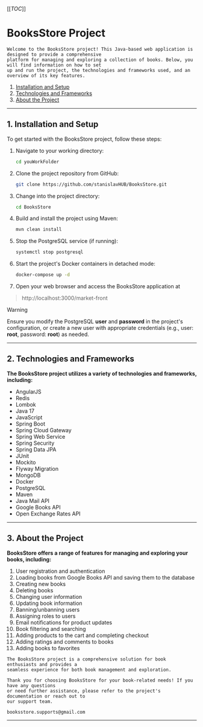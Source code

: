 [[_TOC_]]

# BooksStore Project

    Welcome to the BooksStore project! This Java-based web application is designed to provide a comprehensive
    platform for managing and exploring a collection of books. Below, you will find information on how to set 
    up and run the project, the technologies and frameworks used, and an overview of its key features.
1. [Installation and Setup](#install)
2. [Technologies and Frameworks](#technologies)
3. [About the Project](#aboutProject)
   


---
## 1. <a name="install">Installation and Setup</a>

To get started with the BooksStore project, follow these steps:
1. Navigate to your working directory:
    ```bash
   cd youWorkFolder
2. Clone the project repository from GitHub:
    ```bash
   git clone https://github.com/stanislavHUB/BooksStore.git
3. Change into the project directory:
    ```bash
   cd BooksStore
4. Build and install the project using Maven:
    ```bash
   mvn clean install
5. Stop the PostgreSQL service (if running):
    ```bash
   systemctl stop postgresql
6. Start the project's Docker containers in detached mode:
    ```bash
   docker-compose up -d
7. Open your web browser and access the BooksStore application at 
> http://localhost:3000/market-front

> [!WARNING]
> Ensure you modify the PostgreSQL **user** and **password** in the project's configuration, or create a new user with appropriate credentials (e.g., user: **root**, password: **root**) as needed.

---
## 2. <a name="technologies">Technologies and Frameworks</a>
**The BooksStore project utilizes a variety of technologies and frameworks, including:**
-    AngularJS
-    Redis
-    Lombok
-    Java 17
-    JavaScript
-    Spring Boot
-    Spring Cloud Gateway
-    Spring Web Service
-    Spring Security
-    Spring Data JPA
-    JUnit
-    Mockito
-    Flyway Migration
-    MongoDB
-    Docker
-    PostgreSQL
-    Maven
-    Java Mail API
-    Google Books API
-    Open Exchange Rates API
---
## 3. <a name="aboutProject">About the Project</a>

**BooksStore offers a range of features for managing and exploring your books, including:**
    
1.    User registration and authentication
2.    Loading books from Google Books API and saving them to the database
3.    Creating new books
4.    Deleting books
5.    Changing user information
6.    Updating book information
7.    Banning/unbanning users
8.    Assigning roles to users
9.    Email notifications for product updates
10.    Book filtering and searching
11.    Adding products to the cart and completing checkout
12.    Adding ratings and comments to books
13.    Adding books to favorites

    The BooksStore project is a comprehensive solution for book enthusiasts and provides a 
    seamless experience for both book management and exploration.

    Thank you for choosing BooksStore for your book-related needs! If you have any questions 
    or need further assistance, please refer to the project's documentation or reach out to
    our support team.
    
    booksstore.supports@gmail.com
---
